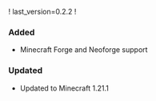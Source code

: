 ! last_version=0.2.2
!
### Added
- Minecraft Forge and Neoforge support

### Updated
- Updated to Minecraft 1.21.1